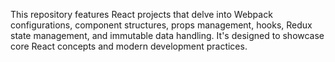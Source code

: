 This repository features React projects that delve into Webpack configurations, component structures, props management, 
hooks, Redux state management, and immutable data handling. 
It's designed to showcase core React concepts and modern development practices.
